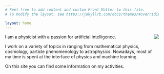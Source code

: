 ```yaml
---
# Feel free to add content and custom Front Matter to this file.
# To modify the layout, see https://jekyllrb.com/docs/themes/#overriding-theme-defaults

layout: home
---
```


<img style="float: right;" src="{{site.url}}images/profile01.JPG">

I am a physicist with a passion for artificial intelligence.

I work on a variety of topics in ranging from mathematical physics, cosmology, particle phenomenology to astrophysics. Nowadays, most of my time is spent at the interface of physics and machine learning. 

On this site you can find some information on my activities.
